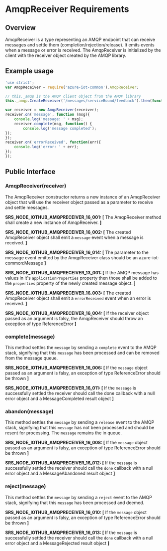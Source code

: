 # AmqpReceiver Requirements

## Overview
AmqpReceiver is a type representing an AMQP endpoint that can receive messages and settle them (completion/rejection/release). It emits events when a message or error is received.
The AmqpReceiver is initialized by the client with the receiver object created by the AMQP library.

## Example usage

```js
'use strict';
var AmqpReceiver = require('azure-iot-common').AmqpReceiver;

// this._amqp is the AMQP client object from the AMQP library
this._amqp.CreateReceiver('/messages/serviceBound/feedback').then(function(receiver){

var receiver = new AmqpReceiver(receiver);
receiver.on('message', function (msg){
	console.log('message: ' + msg);
	receiver.complete(msg, function() {
		console.log('message completed');
});
});
receiver.on('errorReceived', function(err){
	console.log('error: ' + err);
});
});
```

## Public Interface

### AmqpReceiver(receiver)
The AmqpReceiver constructor returns a new instance of an AmqpReceiver object that will use the receiver object passed as a parameter to receive and settle messages.

**SRS_NODE_IOTHUB_AMQPRECEIVER_16_001: [** The AmqpReceiver method shall create a new instance of AmqpReceiver. **]**

**SRS_NODE_IOTHUB_AMQPRECEIVER_16_002: [** The created AmqpReceiver object shall emit a `message` event when a message is received. **]**

**SRS_NODE_IOTHUB_AMQPRECEIVER_16_014: [** The parameter to the message event emitted by the AmqpReceiver class should be an azure-iot-common:Message **]**

**SRS_NODE_IOTHUB_AMQPRECEIVER_13_001: [** If the AMQP message has values in it's `applicationProperties` property then those shall be added to the `properties` property of the newly created message object. **]**

**SRS_NODE_IOTHUB_AMQPRECEIVER_16_003: [** The created AmqpReceiver object shall emit a `errorReceived` event when an error is received. **]**

**SRS_NODE_IOTHUB_AMQPRECEIVER_16_004: [** If the receiver object passed as an argument is falsy, the AmqpReceiver should throw an exception of type ReferenceError **]**

### complete(message)
This method settles the `message` by sending a `complete` event to the AMQP stack, signifying that this `message` has been processed and can be removed from the message queue.

**SRS_NODE_IOTHUB_AMQPRECEIVER_16_006: [** If the `message` object passed as an argument is falsy, an exception of type ReferenceError should be thrown **]**

**SRS_NODE_IOTHUB_AMQPRECEIVER_16_011: [** If the `message` is successfully settled the receiver should call the done callback with a null error object and a MessageCompleted result object **]**

### abandon(message)
This method settles the `message` by sending a `release` event to the AMQP stack, signifying that this `message` has not been processed and should be resent for processing. The `message` remains the in queue.

**SRS_NODE_IOTHUB_AMQPRECEIVER_16_008: [** If the `message` object passed as an argument is falsy, an exception of type ReferenceError should be thrown **]**

**SRS_NODE_IOTHUB_AMQPRECEIVER_16_012: [** If the `message` is successfully settled the receiver should call the `done` callback with a null error object and a MessageAbandoned result object **]**

### reject(message)
This method settles the `message` by sending a `reject` event to the AMQP stack, signifying that this `message` has been processed and deemed.

**SRS_NODE_IOTHUB_AMQPRECEIVER_16_010: [** If the `message` object passed as an argument is falsy, an exception of type ReferenceError should be thrown **]**

**SRS_NODE_IOTHUB_AMQPRECEIVER_16_013: [** If the `message` is successfully settled the receiver should call the `done` callback with a null error object and a MessageRejected result object **]**


